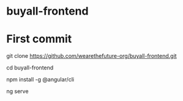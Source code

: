 # buyall-frontend

# First commit


git clone https://github.com/wearethefuture-org/buyall-frontend.git

cd buyall-frontend

npm install -g @angular/cli

ng serve


